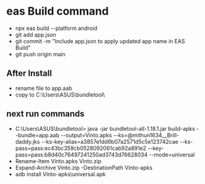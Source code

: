 # eas Build command

- npx eas build --platform android
- git add app.json
- git commit -m "Include app.json to apply updated app name in EAS Build"
- git push origin main

## After Install

- rename file to app.aab
- copy to C:\Users\ASUS\bundletool\

## next run commands

- C:\Users\ASUS\bundletool> java -jar bundletool-all-1.18.1.jar build-apks --bundle=app.aab --output=Vinto.apks --ks=@mithun1634__Brill-daddy.jks --ks-key-alias=a3857e1dd6b07a2571d5c5e123742cae --ks-pass=pass:ec43bc359cb0528092061cab92a891e2 --key-pass=pass:b8d40c76497241250ad3743d76628034 --mode=universal
- Rename-Item Vinto.apks Vinto.zip
- Expand-Archive Vinto.zip -DestinationPath Vinto-apks
- adb install Vinto-apks\universal.apk
